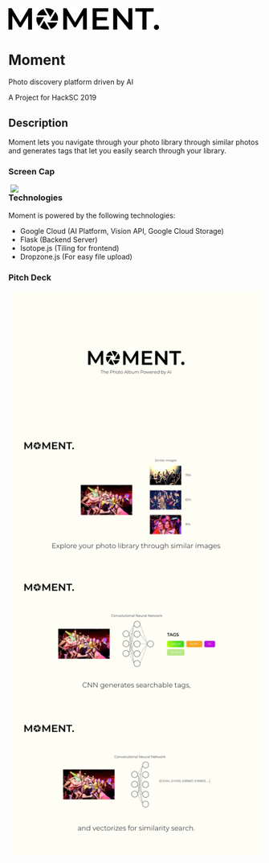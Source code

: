 <img src="https://github.com/cchyung/moment/blob/master/res/logo.png" width="300"/>

# Moment
Photo discovery platform driven by AI

A Project for HackSC 2019

## Description
Moment lets you navigate through your photo library through similar photos and generates tags that let you easily search through your library.

### Screen Cap
<img src="https://github.com/cchyung/moment/blob/master/res/screencap.gif" style="float: right;" width="500"/>

### Technologies
Moment is powered by the following technologies:
 - Google Cloud (AI Platform, Vision API, Google Cloud Storage)
 - Flask (Backend Server)
 - Isotope.js (Tiling for frontend)
 - Dropzone.js (For easy file upload)

### Pitch Deck
<img src="https://github.com/cchyung/moment/blob/master/res/pitch%20deck/0.png" style="float: right;" width="500"/>
<img src="https://github.com/cchyung/moment/blob/master/res/pitch%20deck/1.png" style="float: right;" width="500"/>
<img src="https://github.com/cchyung/moment/blob/master/res/pitch%20deck/2.png" style="float: right;" width="500"/>
<img src="https://github.com/cchyung/moment/blob/master/res/pitch%20deck/3.png" style="float: right;" width="500"/>

